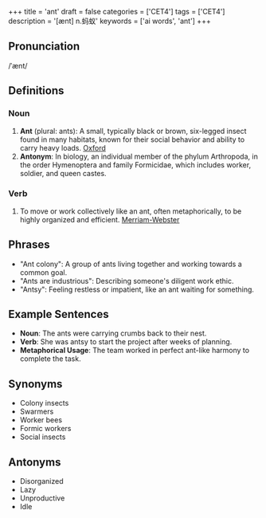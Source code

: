 +++
title = 'ant'
draft = false
categories = ['CET4']
tags = ['CET4']
description = '[ænt] n.蚂蚁'
keywords = ['ai words', 'ant']
+++

## Pronunciation
/ˈænt/

## Definitions
### Noun
1. **Ant** (plural: ants): A small, typically black or brown, six-legged insect found in many habitats, known for their social behavior and ability to carry heavy loads. [Oxford](https://en.oxforddictionaries.com/word/ant)
2. **Antonym**: In biology, an individual member of the phylum Arthropoda, in the order Hymenoptera and family Formicidae, which includes worker, soldier, and queen castes.

### Verb
1. To move or work collectively like an ant, often metaphorically, to be highly organized and efficient. [Merriam-Webster](https://www.merriam-webster.com/dictionary/ant)

## Phrases
- "Ant colony": A group of ants living together and working towards a common goal.
- "Ants are industrious": Describing someone's diligent work ethic.
- "Antsy": Feeling restless or impatient, like an ant waiting for something.

## Example Sentences
- **Noun**: The ants were carrying crumbs back to their nest.
- **Verb**: She was antsy to start the project after weeks of planning.
- **Metaphorical Usage**: The team worked in perfect ant-like harmony to complete the task.

## Synonyms
- Colony insects
- Swarmers
- Worker bees
- Formic workers
- Social insects

## Antonyms
- Disorganized
- Lazy
- Unproductive
- Idle

